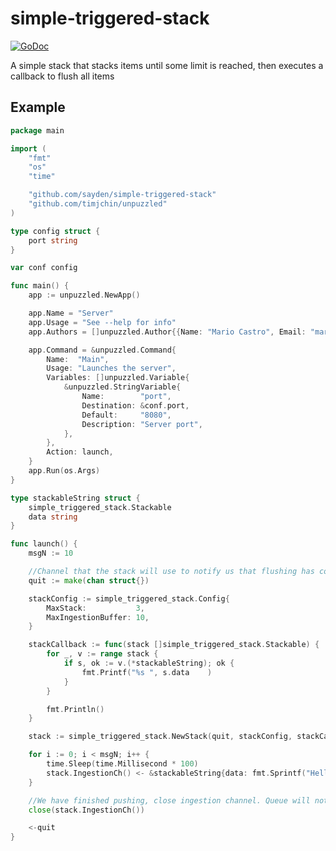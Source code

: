 # simple-triggered-stack

[![GoDoc](https://godoc.org/github.com/sayden/simple-triggered-stack?status.svg)](https://godoc.org/github.com/sayden/simple-triggered-stack)

A simple stack that stacks items until some limit is reached, then executes a callback to flush all items

## Example

```go
package main

import (
	"fmt"
	"os"
	"time"

	"github.com/sayden/simple-triggered-stack"
	"github.com/timjchin/unpuzzled"
)

type config struct {
	port string
}

var conf config

func main() {
	app := unpuzzled.NewApp()

	app.Name = "Server"
	app.Usage = "See --help for info"
	app.Authors = []unpuzzled.Author{{Name: "Mario Castro", Email: "mariocaster@gmail.com"}}

	app.Command = &unpuzzled.Command{
		Name:  "Main",
		Usage: "Launches the server",
		Variables: []unpuzzled.Variable{
			&unpuzzled.StringVariable{
				Name:        "port",
				Destination: &conf.port,
				Default:     "8080",
				Description: "Server port",
			},
		},
		Action: launch,
	}
	app.Run(os.Args)
}

type stackableString struct {
	simple_triggered_stack.Stackable
	data string
}

func launch() {
	msgN := 10

	//Channel that the stack will use to notify us that flushing has complete
	quit := make(chan struct{})

	stackConfig := simple_triggered_stack.Config{
		MaxStack:           3,
		MaxIngestionBuffer: 10,
	}

	stackCallback := func(stack []simple_triggered_stack.Stackable) {
		for _, v := range stack {
			if s, ok := v.(*stackableString); ok {
				fmt.Printf("%s ", s.data	)
			}
		}

		fmt.Println()
	}

	stack := simple_triggered_stack.NewStack(quit, stackConfig, stackCallback)

	for i := 0; i < msgN; i++ {
		time.Sleep(time.Millisecond * 100)
		stack.IngestionCh() <- &stackableString{data: fmt.Sprintf("Hello %d", i)}
	}

	//We have finished pushing, close ingestion channel. Queue will notify of successful flushing by closing quit ch
	close(stack.IngestionCh())

	<-quit
}

```